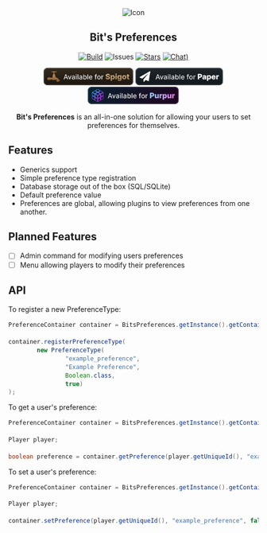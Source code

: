 <div align="center">
<img src="https://i.imgur.com/mSJCRZ2.png" style="width: 20%;" alt="Icon">

## Bit's Preferences    
[![Build](https://img.shields.io/github/actions/workflow/status/BitByLogics/Bits-Preferences/.github/workflows/maven.yml?branch=master)](https://github.com/BitByLogics/Bits-Preferences/actions)
![Issues](https://img.shields.io/github/issues-raw/BitByLogics/Bits-Preferences)
[![Stars](https://img.shields.io/github/stars/BitByLogics/Bits-Preferences)](https://github.com/BitByLogics/Bits-Preferences/stargazers)
[![Chat)](https://img.shields.io/discord/1310486866272981002?logo=discord&logoColor=white)](https://discord.gg/syngw2UQUd)

<a href="/#"><img src="https://raw.githubusercontent.com/intergrav/devins-badges/v2/assets/compact/supported/spigot_46h.png" height="35"></a>
<a href="/#"><img src="https://raw.githubusercontent.com/intergrav/devins-badges/v2/assets/compact/supported/paper_46h.png" height="35"></a>
<a href="/#"><img src="https://raw.githubusercontent.com/intergrav/devins-badges/v2/assets/compact/supported/purpur_46h.png" height="35"></a>

**Bit's Preferences** is an all-in-one solution for allowing your users to set preferences for themselves.
</div>

## Features
* Generics support
* Simple preference type registration
* Database storage out of the box (SQL/SQLite)
* Default preference value
* Preferences are global, allowing plugins to view preferences from one another.

## Planned Features
- [ ] Admin command for modifying users preferences
- [ ] Menu allowing players to modify their preferences

## API

To register a new PreferenceType:

```java
PreferenceContainer container = BitsPreferences.getInstance().getContainer();

container.registerPreferenceType(
        new PreferenceType(
                "example_preference",
                "Example Preference",
                Boolean.class,
                true)
);
```

To get a user's preference:

```java
PreferenceContainer container = BitsPreferences.getInstance().getContainer();

Player player;

boolean preference = container.getPreference(player.getUniqueId(), "example_preference");
```

To set a user's preference:

```java
PreferenceContainer container = BitsPreferences.getInstance().getContainer();

Player player;

container.setPreference(player.getUniqueId(), "example_preference", false);
```
